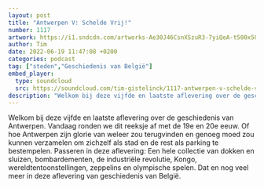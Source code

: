 ```yaml
---
layout: post
title: "Antwerpen V: Schelde Vrij!"
number: 1117
artwork: https://i1.sndcdn.com/artworks-Ae30J46CsnXSzuR3-7yiQeA-t500x500.jpg
author: Tim
date: 2022-06-19 11:47:08 +0200
categories: podcast
tag: ["steden","Geschiedenis van België"]
embed_player:
  type: soundcloud
  src: https://soundcloud.com/tim-gistelinck/1117-antwerpen-v-schelde-vrij
description: "Welkom bij deze vijfde en laatste aflevering over de geschiedenis van Antwerpen."
---
```

Welkom bij deze vijfde en laatste aflevering over de geschiedenis van Antwerpen. Vandaag ronden we dit reeksje af met de 19e en 20e eeuw. Of hoe Antwerpen zijn glorie van weleer zou terugvinden en genoeg moed zou kunnen verzamelen om zichzelf als stad en de rest als parking te bestempelen. Passeren in deze aflevering: Een hele collectie van dokken en sluizen, bombardementen, de industriële revolutie, Kongo, wereldtentoonstellingen, zeppelins en olympische spelen. Dat en nog veel meer in deze aflevering van geschiedenis van België.